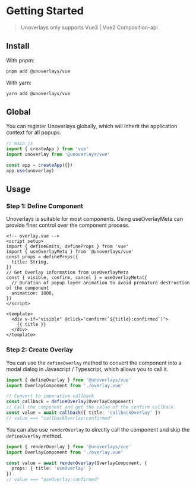 # Getting Started

> Unoverlays only supports Vue3 | Vue2 Composition-api

## Install

With pnpm: 
```sh
pnpm add @unoverlays/vue
```

With yarn:
```sh
yarn add @unoverlays/vue
```

## Global

You can register Unoverlays globally, which will inherit the application context for all popups.

```ts
// main.js
import { createApp } from 'vue'
import unoverlay from '@unoverlays/vue'

const app = createApp({})
app.use(unoverlay)
```

## Usage



### Step 1: Define Component

Unoverlays is suitable for most components. Using useOverlayMeta can provide finer control over the component process.

```vue
<!-- overlay.vue -->
<script setup>
import { defineEmits, defineProps } from 'vue'
import { useOverlayMeta } from '@unoverlays/vue'
const props = defineProps({
  title: String,
})
// Get Overlay information from useOverlayMeta
const { visible, confirm, cancel } = useOverlayMeta({
  // Duration of popup layer animation to avoid premature destruction of the component
  animation: 1000,
})
</script>

<template>
  <div v-if="visible" @click="confirm(`${title}:confirmed`)">
    {{ title }}
  </div>
</template>
```

### Step 2: Create Overlay

You can use the `defineOverlay` method to convert the component into a modal dialog in Javascript / Typescript, which allows you to call it.

```ts
import { defineOverlay } from '@unoverlays/vue'
import OverlayComponent from './overlay.vue'

// Convert to imperative callback
const callback = defineOverlay(OverlayComponent)
// Call the component and get the value of the confirm callback
const value = await callback({ title: 'callbackOverlay' })
// value === "callbackOverlay:confirmed"
```

You can also use `renderOverlay` to directly call the component and skip the `defineOverlay` method.

```ts
import { renderOverlay } from '@unoverlays/vue'
import OverlayComponent from './overlay.vue'

const value = await renderOverlay(OverlayComponent, {
  props: { title: 'useOverlay' }
})
// value === "useOverlay:confirmed"
```
